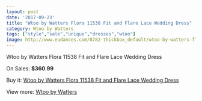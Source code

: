```yaml
---
layout: post
date: '2017-09-23'
title: "Wtoo by Watters Flora 11538 Fit and Flare Lace Wedding Dress"
category: Wtoo by Watters
tags: ["style","sale","unique","dresses","wtoo"]
image: http://www.eudances.com/8782-thickbox_default/wtoo-by-watters-flora-11538-fit-and-flare-lace-wedding-dress.jpg
---
```

Wtoo by Watters Flora 11538 Fit and Flare Lace Wedding Dress

On Sales: **$360.99**
<a href="https://www.eudances.com/en/wtoo-by-watters/2966-wtoo-by-watters-flora-11538-fit-and-flare-lace-wedding-dress.html"><amp-img layout="responsive" width="600" height="600" src="//www.eudances.com/8782-thickbox_default/wtoo-by-watters-flora-11538-fit-and-flare-lace-wedding-dress.jpg" alt="Wtoo by Watters Flora 11538 Fit and Flare Lace Wedding Dress 0" /></a>
<a href="https://www.eudances.com/en/wtoo-by-watters/2966-wtoo-by-watters-flora-11538-fit-and-flare-lace-wedding-dress.html"><amp-img layout="responsive" width="600" height="600" src="//www.eudances.com/8785-thickbox_default/wtoo-by-watters-flora-11538-fit-and-flare-lace-wedding-dress.jpg" alt="Wtoo by Watters Flora 11538 Fit and Flare Lace Wedding Dress 1" /></a>
<a href="https://www.eudances.com/en/wtoo-by-watters/2966-wtoo-by-watters-flora-11538-fit-and-flare-lace-wedding-dress.html"><amp-img layout="responsive" width="600" height="600" src="//www.eudances.com/8784-thickbox_default/wtoo-by-watters-flora-11538-fit-and-flare-lace-wedding-dress.jpg" alt="Wtoo by Watters Flora 11538 Fit and Flare Lace Wedding Dress 2" /></a>
<a href="https://www.eudances.com/en/wtoo-by-watters/2966-wtoo-by-watters-flora-11538-fit-and-flare-lace-wedding-dress.html"><amp-img layout="responsive" width="600" height="600" src="//www.eudances.com/8783-thickbox_default/wtoo-by-watters-flora-11538-fit-and-flare-lace-wedding-dress.jpg" alt="Wtoo by Watters Flora 11538 Fit and Flare Lace Wedding Dress 3" /></a>

Buy it: [Wtoo by Watters Flora 11538 Fit and Flare Lace Wedding Dress](https://www.eudances.com/en/wtoo-by-watters/2966-wtoo-by-watters-flora-11538-fit-and-flare-lace-wedding-dress.html "Wtoo by Watters Flora 11538 Fit and Flare Lace Wedding Dress")

View more: [Wtoo by Watters](https://www.eudances.com/en/49-wtoo-by-watters "Wtoo by Watters")